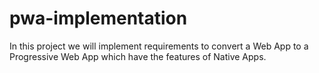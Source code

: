 # pwa-implementation
In this project we will implement requirements to convert a Web App to a Progressive Web App which have the features of Native Apps.
